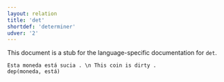 ```yaml
---
layout: relation
title: 'det'
shortdef: 'determiner'
udver: '2'
---
```


This document is a stub for the language-specific documentation
for `det`.


~~~ sdparse
Esta moneda está sucia . \n This coin is dirty .
dep(moneda, está)
~~~
<!-- Interlanguage links updated Po lis 14 15:35:22 CET 2022 -->

